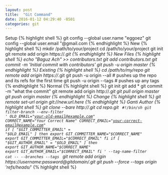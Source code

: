 ```yaml
---
layout: post
title:  "Git Command"
date: 2016-01-12 04:29:40 -0501
categories: git
---
```

Setup
{% highlight shell %}
git config --global user.name "eggoez"
git config --global user.email "@gmail.com
{% endhighlight %}
New
{% highlight shell %}
mkdir /path/to/your/project
cd /path/to/your/project
git init
git remote add origin https://*.git
{% endhighlight %}
New Files
{% highlight shell %}
echo "Baguz Ach" >> contributors.txt
git add contributors.txt
git commit -m 'Initial commit with contributors'
git push -u origin master
{% endhighlight %}
Existing
{% highlight shell %}
cd /path/to/my/repo
git remote add origin https://*.git
git push -u origin --all # pushes up the repo and its refs for the first time
git push -u origin --tags # pushes up any tags
{% endhighlight %}
Normal
{% highlight shell %}
git init
git add *
git commit -m "what the commit"
git remote add origin http://*.git
git pull origin master
git push origin master
{% endhighlight %}
Change
{% highlight shell %}
git remote set-url origin git://new.url.here
{% endhighlight %}
Ganti Author
{% highlight shell %}
git clone --bare http://.git
cd repo.git
<code>
#!/bin/sh
git filter-branch --env-filter '
OLD_EMAIL="your-old-email@example.com"
CORRECT_NAME="Your Correct Name"
CORRECT_EMAIL="your-correct-email@example.com"
if [ "$GIT_COMMITTER_EMAIL" = "$OLD_EMAIL" ]
then
    export GIT_COMMITTER_NAME="$CORRECT_NAME"
    export GIT_COMMITTER_EMAIL="$CORRECT_EMAIL"
fi
if [ "$GIT_AUTHOR_EMAIL" = "$OLD_EMAIL" ]
then
    export GIT_AUTHOR_NAME="$CORRECT_NAME"
    export GIT_AUTHOR_EMAIL="$CORRECT_EMAIL"
fi
' --tag-name-filter cat -- --branches --tags
</code>
git remote add origin https://username:password@gitdomain/.git
git push --force --tags origin 'refs/heads/*'
{% highlight shell %}
